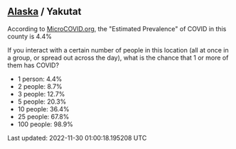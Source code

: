 
## [Alaska](/united-states/alaska) / Yakutat

According to [MicroCOVID.org](http://microcovid.org),
the "Estimated Prevalence" of COVID in this county is 4.4%

If you interact with a certain number of people in this location
(all at once in a group, or spread out across the day), what is the chance that
1 or more of them has COVID?

- 1 person: 4.4%
- 2 people: 8.7%
- 3 people: 12.7%
- 5 people: 20.3%
- 10 people: 36.4%
- 25 people: 67.8%
- 100 people: 98.9%

Last updated: 2022-11-30 01:00:18.195208 UTC
